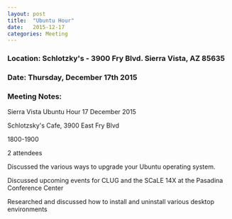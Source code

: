```yaml
---
layout: post
title:  "Ubuntu Hour"
date:   2015-12-17
categories: Meeting
---
```

### Location: Schlotzky's - 3900 Fry Blvd. Sierra Vista, AZ 85635
 
### Date: Thursday, December 17th 2015

### Meeting Notes:
Sierra Vista Ubuntu Hour 17 December 2015

Schlotzsky's Cafe, 3900 East Fry Blvd

1800-1900

2 attendees

Discussed the various ways to upgrade your Ubuntu operating system.

Discussed upcoming events for CLUG and the SCaLE 14X at the Pasadina Conference Center

Researched and discussed how to install and uninstall various desktop environments
